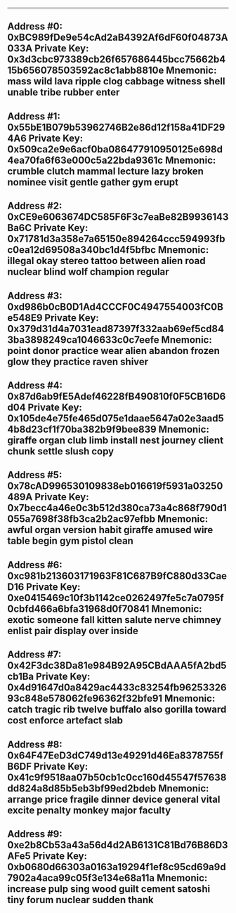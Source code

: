 ----------------------------------------
Address #0:     0xBC989fDe9e54cAd2aB4392Af6dF60f04873A033A
Private Key:    0x3d3cbc973389cb26f657686445bcc75662b415b656078503592ac8c1abb8810e
Mnemonic:       mass wild lava ripple clog cabbage witness shell unable tribe rubber enter
----------------------------------------
Address #1:     0x55bE1B079b53962746B2e86d12f158a41DF294A6
Private Key:    0x509ca2e9e6acf0ba086477910950125e698d4ea70fa6f63e000c5a22bda9361c
Mnemonic:       crumble clutch mammal lecture lazy broken nominee visit gentle gather gym erupt
----------------------------------------
Address #2:     0xCE9e6063674DC585F6F3c7eaBe82B9936143Ba6C
Private Key:    0x71781d3a358e7a65150e894264ccc594993fbc0ea12d69508a340bc1d4f5bfbc
Mnemonic:       illegal okay stereo tattoo between alien road nuclear blind wolf champion regular
----------------------------------------
Address #3:     0xd986b0cB0D1Ad4CCCF0C4947554003fC0Be548E9
Private Key:    0x379d31d4a7031ead87397f332aab69ef5cd843ba3898249ca1046633c0c7eefe
Mnemonic:       point donor practice wear alien abandon frozen glow they practice raven shiver
----------------------------------------
Address #4:     0x87d6ab9fE5Adef46228fB490810f0F5CB16D6d04
Private Key:    0x105de4e75fe465d075e1daae5647a02e3aad54b8d23cf1f70ba382b9f9bee839
Mnemonic:       giraffe organ club limb install nest journey client chunk settle slush copy
----------------------------------------
Address #5:     0x78cAD996530109838eb016619f5931a03250489A
Private Key:    0x7becc4a46e0c3b512d380ca73a4c868f790d1055a7698f38fb3ca2b2ac97efbb
Mnemonic:       awful organ version habit giraffe amused wire table begin gym pistol clean
----------------------------------------
Address #6:     0xc981b213603171963F81C687B9fC880d33CaeD16
Private Key:    0xe0415469c10f3b1142ce0262497fe5c7a0795f0cbfd466a6bfa31968d0f70841
Mnemonic:       exotic someone fall kitten salute nerve chimney enlist pair display over inside
----------------------------------------
Address #7:     0x42F3dc38Da81e984B92A95CBdAAA5fA2bd5cb1Ba
Private Key:    0x4d91647d0a8429ac4433c83254fb9625332693c848e578062fe96362f32bfe91
Mnemonic:       catch tragic rib twelve buffalo also gorilla toward cost enforce artefact slab
----------------------------------------
Address #8:     0x64F47EeD3dC749d13e49291d46Ea8378755fB6DF
Private Key:    0x41c9f9518aa07b50cb1c0cc160d45547f57638dd824a8d85b5eb3bf99ed2bdeb
Mnemonic:       arrange price fragile dinner device general vital excite penalty monkey major faculty
----------------------------------------
Address #9:     0xe2b8Cb53a43a56d4d2AB6131C81Bd76B86D3AFe5
Private Key:    0xb0680d66303a0163a19294f1ef8c95cd69a9d7902a4aca99c05f3e134e68a11a
Mnemonic:       increase pulp sing wood guilt cement satoshi tiny forum nuclear sudden thank
----------------------------------------
